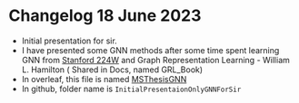 # Changelog 18 June 2023
- Initial presentation for sir.
- I have presented some GNN methods after some time spent learning GNN from [Stanford 224W](https://www.youtube.com/playlist?list=PLoROMvodv4rPLKxIpqhjhPgdQy7imNkDn) and Graph Representation Learning - William L. Hamilton ( Shared in Docs, named GRL_Book)
- In overleaf, this file is named [MSThesisGNN](https://www.overleaf.com/7849464191czwzdphhvnkx)
- In github, folder name is `InitialPresentaionOnlyGNNForSir`